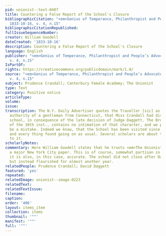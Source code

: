 ```yaml
---
pid: unionist--text-0407
title: Countering a False Report of the School's Closure
bibliographicCitation: "<em>Genius of Temperance, Philanthropist and People’s Advocate</em>
  1833-10-16, v. 4, n.15"
bibliographicCitationRepublished: 
fullIssueSequenceNumber: 
creator: William Goodell
dateCreated: '1833-10-16'
description: Countering a False Report of the School's Closure
language: English
publisher: "<em>Genius of Temperance, Philanthropist and People’s Advocate</em> 1833-10-16,
  v. 4, n.15"
IsPartOf: 
rights: https://creativecommons.org/publicdomain/mark/1.0/
source: "<em>Genius of Temperance, Philanthropist and People’s Advocate</em> 1833-10-16,
  v. 4, n.15"
subject: Prudence Crandall; Canterbury Female Academy; The Unionist
type: Text
category: Positive notice
articleType: 
volume: 
issue: 
transcription: The N.Y. Daily Advertiser quotes the Traveller [sic] as saying, on
  authority of a gentleman from Connecticut, that Miss Crandall had dismissed her
  school, in consequence of the late decision of Judge Daggett. The Brooklyn Unionist
  of the 10th inst., contains no intimation of that character, and we presume it to
  be a mistake. Indeed we know, that the School has been visited since the decision,
  and every thing found going on as usual. Several scholars are about to be added
  to it.
scholarlyNotes: 
commentary: Here William Goodell states that he trusts <em>The Unionist</em> over
  a major New York City paper. This is of course, somewhat partisan in nature, but
  it is also, in this case, accurate. The school did not close after Daggett's ruling,
  but instead flourished for almost another year.
relatedPeople: Prudence Crandall; David Daggett
featured: 'yes'
repeated: 
relatedImage: unionist--image-0223
relatedText: 
relatedTextIssue: 
filename: 
caption: 
order: '406'
layout: items_item
collection: items
thumbnail: '""'
manifest: '""'
full: '""'
---
```

